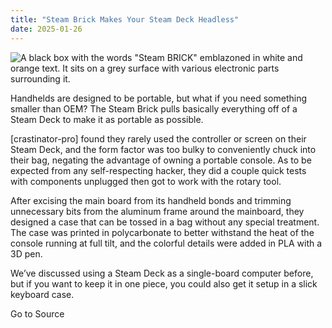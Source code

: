 ```yaml
---
title: "Steam Brick Makes Your Steam Deck Headless"
date: 2025-01-26
---
```


![A black box with the words "Steam BRICK" emblazoned in white and orange text. It sits on a grey surface with various electronic parts surrounding it.](https://hackaday.com/wp-content/uploads/2025/01/Steam-brick.jpg?w=800)

Handhelds are designed to be portable, but what if you need something smaller than OEM? The Steam Brick pulls basically everything off of a Steam Deck to make it as portable as possible.

\[crastinator-pro\] found they rarely used the controller or screen on their Steam Deck, and the form factor was too bulky to conveniently chuck into their bag, negating the advantage of owning a portable console. As to be expected from any self-respecting hacker, they did a couple quick tests with components unplugged then got to work with the rotary tool.

After excising the main board from its handheld bonds and trimming unnecessary bits from the aluminum frame around the mainboard, they designed a case that can be tossed in a bag without any special treatment. The case was printed in polycarbonate to better withstand the heat of the console running at full tilt, and the colorful details were added in PLA with a 3D pen.

We’ve discussed using a Steam Deck as a single-board computer before, but if you want to keep it in one piece, you could also get it setup in a slick keyboard case.

Go to Source
